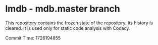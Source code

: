# lmdb - mdb.master branch

This repository contains the frozen state of the repository.
Its history is cleared. It is used only for static code
analysis with Codacy.

Commit Time: 1726194855